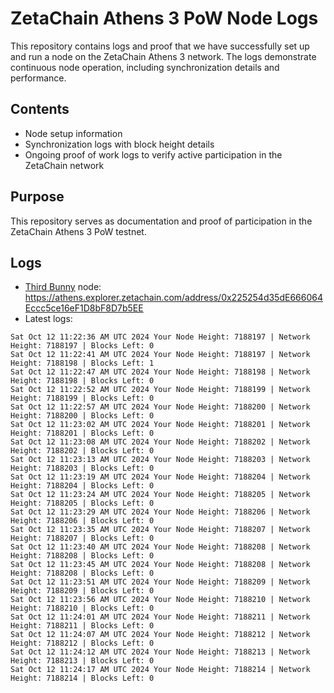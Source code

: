 # ZetaChain Athens 3 PoW Node Logs
This repository contains logs and proof that we have successfully set up and run a node on the ZetaChain Athens 3 network. The logs demonstrate continuous node operation, including synchronization details and performance.

## Contents
- Node setup information
- Synchronization logs with block height details
- Ongoing proof of work logs to verify active participation in the ZetaChain network

## Purpose
This repository serves as documentation and proof of participation in the ZetaChain Athens 3 PoW testnet.

## Logs

- [Third Bunny](https://thirdbunny.xyz/) node: https://athens.explorer.zetachain.com/address/0x225254d35dE666064Eccc5ce16eF1D8bF8D7b5EE
- Latest logs:
```
Sat Oct 12 11:22:36 AM UTC 2024 Your Node Height: 7188197 | Network Height: 7188197 | Blocks Left: 0
Sat Oct 12 11:22:41 AM UTC 2024 Your Node Height: 7188197 | Network Height: 7188198 | Blocks Left: 1
Sat Oct 12 11:22:47 AM UTC 2024 Your Node Height: 7188198 | Network Height: 7188198 | Blocks Left: 0
Sat Oct 12 11:22:52 AM UTC 2024 Your Node Height: 7188199 | Network Height: 7188199 | Blocks Left: 0
Sat Oct 12 11:22:57 AM UTC 2024 Your Node Height: 7188200 | Network Height: 7188200 | Blocks Left: 0
Sat Oct 12 11:23:02 AM UTC 2024 Your Node Height: 7188201 | Network Height: 7188201 | Blocks Left: 0
Sat Oct 12 11:23:08 AM UTC 2024 Your Node Height: 7188202 | Network Height: 7188202 | Blocks Left: 0
Sat Oct 12 11:23:13 AM UTC 2024 Your Node Height: 7188203 | Network Height: 7188203 | Blocks Left: 0
Sat Oct 12 11:23:19 AM UTC 2024 Your Node Height: 7188204 | Network Height: 7188204 | Blocks Left: 0
Sat Oct 12 11:23:24 AM UTC 2024 Your Node Height: 7188205 | Network Height: 7188205 | Blocks Left: 0
Sat Oct 12 11:23:29 AM UTC 2024 Your Node Height: 7188206 | Network Height: 7188206 | Blocks Left: 0
Sat Oct 12 11:23:35 AM UTC 2024 Your Node Height: 7188207 | Network Height: 7188207 | Blocks Left: 0
Sat Oct 12 11:23:40 AM UTC 2024 Your Node Height: 7188208 | Network Height: 7188208 | Blocks Left: 0
Sat Oct 12 11:23:45 AM UTC 2024 Your Node Height: 7188208 | Network Height: 7188208 | Blocks Left: 0
Sat Oct 12 11:23:51 AM UTC 2024 Your Node Height: 7188209 | Network Height: 7188209 | Blocks Left: 0
Sat Oct 12 11:23:56 AM UTC 2024 Your Node Height: 7188210 | Network Height: 7188210 | Blocks Left: 0
Sat Oct 12 11:24:01 AM UTC 2024 Your Node Height: 7188211 | Network Height: 7188211 | Blocks Left: 0
Sat Oct 12 11:24:07 AM UTC 2024 Your Node Height: 7188212 | Network Height: 7188212 | Blocks Left: 0
Sat Oct 12 11:24:12 AM UTC 2024 Your Node Height: 7188213 | Network Height: 7188213 | Blocks Left: 0
Sat Oct 12 11:24:17 AM UTC 2024 Your Node Height: 7188214 | Network Height: 7188214 | Blocks Left: 0
```
